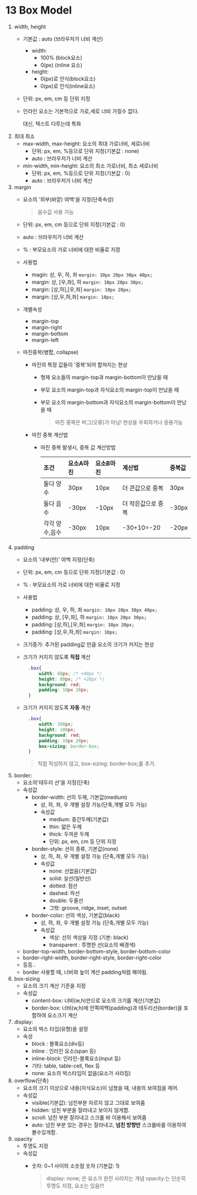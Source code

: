 # 13 Box Model

1. width, height
   * 기본값 : auto \(브라우저가 너비 계산\)
     * width: 
       * 100% \(block요소\)
       * 0\(px\) \(inline 요소\)
     * height: 
       * 0\(px\)로 인식\(block요소\)
       * 0\(px\)로 인식\(inline요소\)
   * 단위: px, em, cm 등 단위 지정
   * 인라인 요소는 기본적으로 가로,세로 너비 가질수 없다.  

     대신, 텍스트 다루는데 특화
2. 최대 최소
   * max-width, max-height: 요소의 최대 가로너비, 세로너비
     * 단위: px, em, %등으로 단위 지정\(기본값 : none\)
     * auto : 브라우저가 너비 계산
   * min-width, min-height: 요소의 최소 가로너비, 최소 세로너비
     * 단위: px, em, %등으로 단위 지정\(기본값 : 0\)
     * auto : 브라우저가 너비 계산
3. margin
   * 요소의 '외부\(바깥\) 여백'을 지정\(단축속성\)

     > 음수값 사용 가능

   * 단위: px, em, cm 등으로 단위 지정\(기본값 : 0\)
   * auto : 브라우저가 너비 계산
   * % : 부모요소의 가로 너비에 대한 비율로 지정
   * 사용법
     * magin: 상, 우, 하, 좌 `margin: 10px 20px 30px 40px;`
     * margin: 상, \[우,좌\], 하 `margin: 10px 20px 30px;`
     * margin: \[상,하\],\[우,좌\] `margin: 10px 20px;`
     * margin: \[상,우,하,좌\] `margin: 10px;`
   * 개별속성
     * margin-top
     * margin-right
     * margin-bottom
     * margin-left
   * 마진중복\(병합, collapse\)
     * 마진의 특정 값들이 '중복'되어 합쳐지는 현상
       * 형제 요소들의 margin-top과 margin-bottom이 만났을 때
       * 부모 요소의 margin-top과 자식요소의 margin-top이 만났을 때
       * 부모 요소의 margin-bottom과 자식요소의 margin-bottom이 만났을 때

         > 마진 중복은 버그\(오류\)가 아님! 현상을 우회하거나 응용가능
     * 마진 중복 계산법
       * 마진 중복 발생시, 중복 값 계산방법

         | 조건 | 요소A마진 | 요소B마진 | 계산법 | 중복값 |
         | :--- | :--- | :--- | :--- | :--- |
         | 둘다 양수 | 30px | 10px | 더 큰값으로 중복 | 30px |
         | 둘다 음수 | -30px | -10px | 더 작은값으로 중복 | -30px |
         | 각각 양수,음수 | -30px | 10px | -30+10=-20 | -20px |
4. padding
   * 요소의 '내부\(안\)' 여백 지정\(단축\)
   * 단위: px, em, cm 등으로 단위 지정\(기본값 : 0\)
   * % : 부모요소의 가로 너비에 대한 비율로 지정
   * 사용법
     * padding: 상, 우, 하, 좌 `margin: 10px 20px 30px 40px;`
     * padding: 상, \[우,좌\], 하 `margin: 10px 20px 30px;`
     * padding: \[상,하\],\[우,좌\] `margin: 10px 20px;`
     * padding: \[상,우,하,좌\] `margin: 10px;`
   * 크기증가: 추가된 padding값 만큼 요소의 크기가 커지는 현상
   * 크기가 커지지 않도록 **직접** 계산

     ```css
       .box{
           width: 60px; /* +40px */
           height: 80px; /* +20px */
           background: red;
           padding: 10px 20px;
       }
     ```

   * 크기가 커지지 않도록 **자동** 계산

     ```css
       .box{
           width: 100px;
           height: 100px;
           background: red;
           padding: 10px 20px;
           box-sizing: border-box;
       }
     ```

     > 직접 작성하지 않고, box-sizing: border-box;를 추가.
5. border:
   * 요소의'테두리 선'을 지정\(단축\)
   * 속성값
     * border-width: 선의 두께, 기본값\(medium\) 
       * 상, 하, 좌, 우 개별 설정 가능\(단축,개별 모두 가능\)
       * 속성값
         * medium: 중간두께\(기본값\)
         * thin: 얇은 두께
         * thick: 두꺼운 두께
         * 단위: px, em, cm 등 단위 지정
     * border-style: 선의 종류, 기본값\(none\) 
       * 상, 하, 좌, 우 개별 설정 가능 \(단축,개별 모두 가능\)
       * 속성값
         * none: 선없음\(기본값\)
         * solid: 실선\(일반선\)
         * dotted: 점선
         * dashed: 파선
         * double: 두줄선
         * 그밖: groove, ridge, inset, outset
     * border-color: 선의 색상, 기본값\(black\) 
       * 상, 하, 좌, 우 개별 설정 가능 \(단축,개별 모두 가능\)
       * 속성값
         * 색상: 선의 색상을 지정 \(기본: black\)
         * transparent : 투명한 선\(요소의 배경색\)
   * border-top-width, border-bottom-style, border-bottom-color
   * border-right-width, border-right-style, border-right-color
   * 등등..
   * border 사용할 때, 너비와 높이 계산 padding처럼 해야됨.
6. box-sizing
   * 요소의 크기 계산 기준을 지정
   * 속성값
     * content-box: 너비\(w,h\)만으로 요소의 크기를 계산\(기본값\)
     * border-box: 너비\(w,h\)에 안쪽여백\(padding\)과 테두리선\(border\)을 포함하여 요소크기 계산
7. display:
   * 요소의 박스 타입\(유형\)을 설정
   * 속성
     * block : 블록요소\(div등\)
     * inline : 인라인 요소\(span 등\)
     * inline-block: 인라인-블록요소\(input 등\)
     * 기타: table, table-cell, flex 등
     * none: 요소의 박스타입이 없음\(요소가 사라짐\)
8. overflow\(단축\)
   * 요소의 크기 이상으로 내용\(자식요소\)이 넘쳤을 때, 내용의 보여짐을 제어.
   * 속성값
     * visible\(기본값\): 넘친부분 자르지 않고 그대로 보여줌
     * hidden: 넘친 부분을 잘라내고 보이지 않게함.
     * scroll: 넘친 부분 잘라내고 스크롤 바 이용해서 보여줌
     * auto: 넘친 부분 있는 경우는 잘라내고, **넘친 방향만** 스크롤바를 이용하여 볼수있게함.
9. opacity
   * 투명도 지정
   * 속성값
     * 숫자: 0~1 사이의 소숫점 숫자 \(기본값: 1\)

       > display: none; 은 요소가 완전 사라지는 개념 opacity:는 단순히 투명도 지정, 요소는 있음!!!

